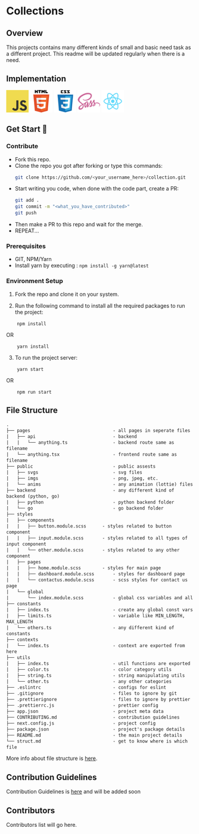 # Collections

## Overview

This projects contains many different kinds of small and basic need task as a different project. This readme will be updated regularly when there is a need.

## Implementation

[<img src="https://raw.githubusercontent.com/github/explore/80688e429a7d4ef2fca1e82350fe8e3517d3494d/topics/javascript/javascript.png" height="60" />](https://github.com/sobhanbera/collection)
[<img src="https://raw.githubusercontent.com/github/explore/80688e429a7d4ef2fca1e82350fe8e3517d3494d/topics/html/html.png" height="60" />](https://github.com/sobhanbera/collection)
[<img src="https://raw.githubusercontent.com/github/explore/80688e429a7d4ef2fca1e82350fe8e3517d3494d/topics/css/css.png" height="60" />](https://github.com/sobhanbera/collection)
[<img src="https://raw.githubusercontent.com/github/explore/80688e429a7d4ef2fca1e82350fe8e3517d3494d/topics/sass/sass.png" height="60" />](https://github.com/sobhanbera/collection)
[<img src="https://raw.githubusercontent.com/github/explore/80688e429a7d4ef2fca1e82350fe8e3517d3494d/topics/react/react.png" height="60" />](https://github.com/sobhanbera/collection)

## Get Start 🌟

### Contribute

-   Fork this repo.
-   Clone the repo you got after forking or type this commands:
    ```bash
    git clone https://github.com/<your_username_here>/collection.git
    ```
-   Start writing you code, when done with the code part, create a PR:
    ```bash
    git add .
    git commit -m "<what_you_have_contributed>"
    git push
    ```
-   Then make a PR to this repo and wait for the merge.
-   REPEAT...

### Prerequisites

-   GIT, NPM/Yarn
-   Install yarn by executing : `npm install -g yarn@latest`

### Environment Setup

1. Fork the repo and clone it on your system.

2. Run the following command to install all the required packages to run the project:

```
    npm install
```

OR

```
    yarn install
```

3. To run the project server:

```
    yarn start
```

OR

```
    npm run start
```

## File Structure

```
.
├── pages                               - all pages in seperate files
|   ├── api                             - backend
|   |   └── anything.ts                 - backend route same as filename
|   └── anything.tsx                    - frontend route same as filename
├── public                              - public assests
|   ├── svgs                            - svg files
|   ├── imgs                            - png, jpeg, etc.
|   └── anims                           - any animation (lottie) files
├── backend                             - any different kind of backend (python, go)
|   ├── python                          - python backend folder
|   └── go                              - go backend folder
├── styles
|   ├── components
|   |   ├── button.module.scss		- styles related to button component
|   |   ├── input.module.scss		- styles related to all types of input component
|   |   └── other.module.scss		- styles related to any other component
|   ├── pages
|   |   ├── home.module.scss		- styles for main page
|   |   ├── dashboard.module.scss       - styles for dashboard page
|   |   └── contactus.module.scss       - scss styles for contact us page
|   └── global
|       └── index.module.scss           - global css variables and all
├── constants
|   ├── index.ts                        - create any global const vars
|   ├── limits.ts                       - variable like MIN_LENGTH, MAX_LENGTH
|   └── others.ts                       - any different kind of constants
├── contexts
|   └── index.ts                        - context are exported from here
├── utils
|   ├── index.ts                        - util functions are exported
|   ├── color.ts                        - color category utils
|   ├── string.ts                       - string manipulating utils
|   └── other.ts                        - any other categories
├── .eslintrc                           - configs for eslint
├── .gitignore                          - files to ignore by git
├── .prettierignore                     - files to ignore by prettier
├── .prettierrc.js                      - prettier config
├── app.json                            - project meta data
├── CONTRIBUTING.md                     - contribution guidelines
├── next.config.js                      - project config
├── package.json                        - project's package details
├── README.md                           - the main project details
└── struct.md                           - get to know where is which file
```

More info about file structure is [here](https://github.com/sobhanbera/collection/blob/main/struct.md).

## Contribution Guidelines

Contribution Guidelines is [here](https://github.com/sobhanbera/collection/blob/main/CONTRIBUTING.md) and will be added soon

## Contributors

Contributors list will go here.
